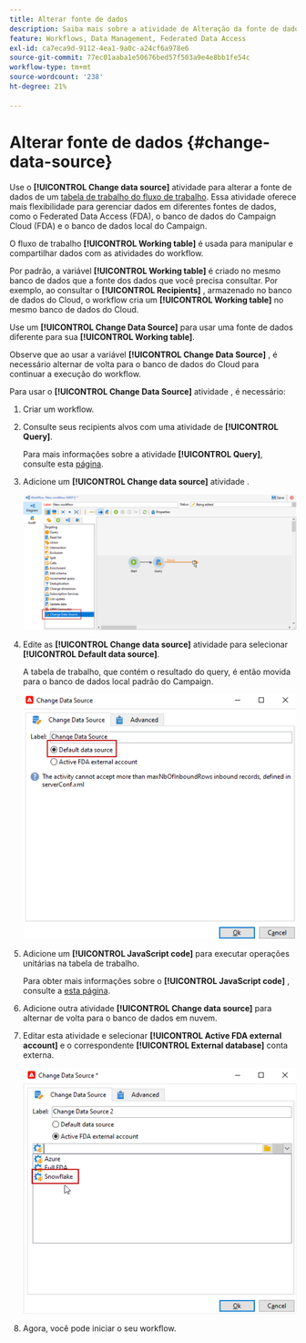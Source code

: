 ```yaml
---
title: Alterar fonte de dados
description: Saiba mais sobre a atividade de Alteração da fonte de dados
feature: Workflows, Data Management, Federated Data Access
exl-id: ca7eca9d-9112-4ea1-9a0c-a24cf6a978e6
source-git-commit: 77ec01aaba1e50676bed57f503a9e4e8bb1fe54c
workflow-type: tm+mt
source-wordcount: '238'
ht-degree: 21%

---
```


# Alterar fonte de dados {#change-data-source}

Use o **[!UICONTROL Change data source]** atividade para alterar a fonte de dados de um [tabela de trabalho do fluxo de trabalho](use-workflow-data.md#workflow-temporary-work-table). Essa atividade oferece mais flexibilidade para gerenciar dados em diferentes fontes de dados, como o Federated Data Access (FDA), o banco de dados do Campaign Cloud (FDA) e o banco de dados local do Campaign.

O fluxo de trabalho **[!UICONTROL Working table]** é usada para manipular e compartilhar dados com as atividades do workflow.

Por padrão, a variável **[!UICONTROL Working table]** é criado no mesmo banco de dados que a fonte dos dados que você precisa consultar.
Por exemplo, ao consultar o **[!UICONTROL Recipients]** , armazenado no banco de dados do Cloud, o workflow cria um **[!UICONTROL Working table]** no mesmo banco de dados do Cloud.

Use um **[!UICONTROL Change Data Source]** para usar uma fonte de dados diferente para sua **[!UICONTROL Working table]**.

Observe que ao usar a variável **[!UICONTROL Change Data Source]** , é necessário alternar de volta para o banco de dados do Cloud para continuar a execução do workflow.

Para usar o **[!UICONTROL Change Data Source]** atividade , é necessário:

1. Criar um workflow.

1. Consulte seus recipients alvos com uma atividade de **[!UICONTROL Query]**.

   Para mais informações sobre a atividade **[!UICONTROL Query]**, consulte esta [página](query.md#create-a-query).

1. Adicione um **[!UICONTROL Change data source]** atividade .

   ![](assets/change-data-source.png)

1. Edite as **[!UICONTROL Change data source]** atividade para selecionar **[!UICONTROL Default data source]**.

   A tabela de trabalho, que contém o resultado do query, é então movida para o banco de dados local padrão do Campaign.

   ![](assets/change-data-source_2.png)

1. Adicione um **[!UICONTROL JavaScript code]** para executar operações unitárias na tabela de trabalho.

   Para obter mais informações sobre o **[!UICONTROL JavaScript code]** , consulte a [esta página](sql-code-and-javascript-code.md#javascript-code).

1. Adicione outra atividade **[!UICONTROL Change data source]** para alternar de volta para o banco de dados em nuvem.

1. Editar esta atividade e selecionar **[!UICONTROL Active FDA external account]** e o correspondente **[!UICONTROL External database]** conta externa.

   ![](assets/change-data-source_3.png)

1. Agora, você pode iniciar o seu workflow.
